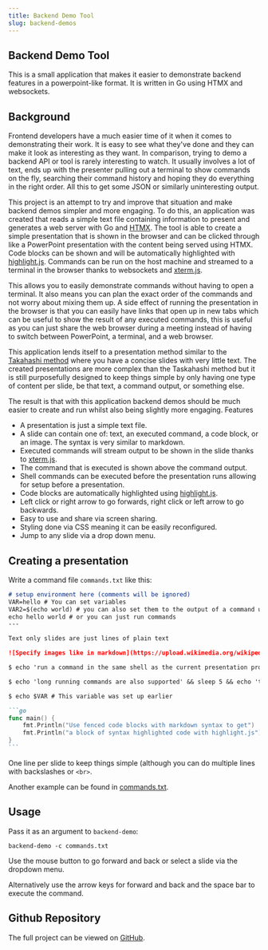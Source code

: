 ```yaml
---
title: Backend Demo Tool
slug: backend-demos
---
```


## Backend Demo Tool

This is a small application that makes it easier to demonstrate backend features in a powerpoint-like format. It is written in Go using HTMX and websockets. 

## Background

Frontend developers have a much easier time of it when it comes to demonstrating their work. It is easy to see what they've done and they can make it look as interesting as they want. In comparison, trying to demo a backend API or tool is rarely interesting to watch. It usually involves a lot of text, ends up with the presenter pulling out a terminal to show commands on the fly, searching their command history and hoping they do everything in the right order. All this to get some JSON or similarly uninteresting output.

This project is an attempt to try and improve that situation and make backend demos simpler and more engaging. To do this, an application was created that reads a simple text file containing information to present and generates a web server with Go and [HTMX](https://htmx.org/). The tool is able to create a simple presentation that is shown in the browser and can be clicked through like a PowerPoint presentation with the content being served using HTMX. Code blocks can be shown and will be automatically highlighted with [highlight.js](https://highlightjs.org/). Commands can be run on the host machine and streamed to a terminal in the browser thanks to websockets and [xterm.js](http://xtermjs.org/).

This allows you to easily demonstrate commands without having to open a terminal. It also means you can plan the exact order of the commands and not worry about mixing them up. A side effect of running the presentation in the browser is that you can easily have links that open up in new tabs which can be useful to show the result of any executed commands, this is useful as you can just share the web browser during a meeting instead of having to switch between PowerPoint, a terminal, and a web browser.

This application lends itself to a presentation method similar to the [Takahashi method](https://en.wikipedia.org/wiki/Takahashi_method) where you have a concise slides with very little text. The created presentations are more complex than the Taskahashi method but it is still purposefully designed to keep things simple by only having one type of content per slide, be that text, a command output, or something else.

The result is that with this application backend demos should be much easier to create and run whilst also being slightly more engaging.
Features

* A presentation is just a simple text file.
* A slide can contain one of: text, an executed command, a code block, or an image. The syntax is very similar to markdown.
* Executed commands will stream output to be shown in the slide thanks to [xterm.js](http://xtermjs.org/).
* The command that is executed is shown above the command output.
* Shell commands can be executed before the presentation runs allowing for setup before a presentation.
* Code blocks are automatically highlighted using [highlight.js](https://highlightjs.org/).
* Left click or right arrow to go forwards, right click or left arrow to go backwards.
* Easy to use and share via screen sharing.
* Styling done via CSS meaning it can be easily reconfigured.
* Jump to any slide via a drop down menu.

## Creating a presentation

Write a command file `commands.txt` like this:

```md
# setup environment here (comments will be ignored)
VAR=hello # You can set variables
VAR2=$(echo world) # you can also set them to the output of a command using $()
echo hello world # or you can just run commands
---

Text only slides are just lines of plain text

![Specify images like in markdown](https://upload.wikimedia.org/wikipedia/en/7/73/Hyperion_cover.jpg)

$ echo 'run a command in the same shell as the current presentation process by prefixing the line with $'

$ echo 'long running commands are also supported' && sleep 5 && echo 'thanks to xterm.js' && sleep 5 && echo 'they will not block the presentation'

$ echo $VAR # This variable was set up earlier

```go
func main() {
    fmt.Println("Use fenced code blocks with markdown syntax to get")
    fmt.Println("a block of syntax highlighted code with highlight.js")
}
`​``
```

One line per slide to keep things simple (although you can do multiple lines with backslashes or `<br>`.

Another example can be found in [commands.txt](./server/testdata/commands.txt).

## Usage

Pass it as an argument to `backend-demo`:

```
backend-demo -c commands.txt
```

Use the mouse button to go forward and back or select a slide via the dropdown menu.

Alternatively use the arrow keys for forward and back and the space bar to execute the command.

## Github Repository

The full project can be viewed on [GitHub](https://github.com/joshjennings98/backend-demo).
